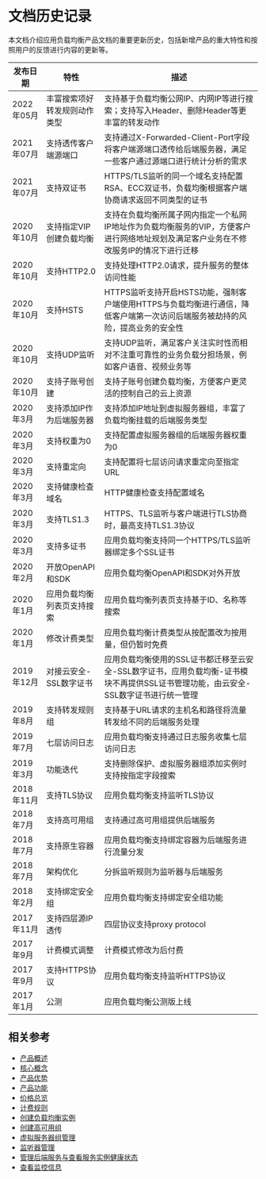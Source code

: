 # 文档历史记录


本文档介绍应用负载均衡产品文档的重要更新历史，包括新增产品的重大特性和按照用户的反馈进行内容的更新等。

|发布日期|特性|描述|
|-|-|-|
|2022年05月|丰富搜索项好转发规则动作类型|支持基于负载均衡公网IP、内网IP等进行搜索；支持写入Header、删除Header等更丰富的转发动作|
|2021年07月|支持透传客户端源端口|支持通过X-Forwarded-Client-Port字段将客户端源端口透传给后端服务器，满足一些客户通过源端口进行统计分析的需求|
|2021年07月|支持双证书|HTTPS/TLS监听的同一个域名支持配置RSA、ECC双证书，负载均衡根据客户端协商请求返回不同类型的证书|
|2020年10月|支持指定VIP创建负载均衡|支持在负载均衡所属子网内指定一个私网IP地址作为负载均衡服务的VIP，方便客户进行网络地址规划及满足客户业务在不修改服务IP的情况下进行迁移|
|2020年10月|支持HTTP2.0|支持处理HTTP2.0请求，提升服务的整体访问性能|
|2020年10月|支持HSTS|HTTPS监听支持开启HSTS功能，强制客户端使用HTTPS与负载均衡进行通信，降低客户端第一次访问后端服务被劫持的风险，提高业务的安全性|
|2020年10月|支持UDP监听|支持UDP监听，满足客户关注实时性而相对不注重可靠性的业务负载分担场景，例如客户语音、视频业务等|
|2020年10月|支持子账号创建|支持子账号创建负载均衡，方便客户更灵活的控制自己的云上资源|
|2020年3月|支持添加IP作为后端服务器|支持添加IP地址到虚拟服务器组，丰富了负载均衡挂载的后端服务类型|
|2020年3月|支持权重为0|支持配置虚拟服务器组的后端服务器权重为0|
|2020年3月|支持重定向|支持配置将七层访问请求重定向至指定URL|
|2020年3月|支持健康检查域名|HTTP健康检查支持配置域名|
|2020年3月|支持TLS1.3|HTTPS、TLS监听与客户端进行TLS协商时，最高支持TLS1.3协议|
|2020年3月|支持多证书|应用负载均衡支持同一个HTTPS/TLS监听器绑定多个SSL证书|
|2020年2月|开放OpenAPI和SDK|应用负载均衡OpenAPI和SDK对外开放|
|2020年1月|应用负载均衡列表页支持搜索|应用负载均衡列表页支持基于ID、名称等搜索|
|2020年1月|修改计费类型|应用负载均衡计费类型从按配置改为按用量，但仍暂时免费|
|2019年12月|对接云安全-SSL数字证书|应用负载均衡使用的SSL证书都迁移至云安全-SSL数字证书，应用负载均衡-证书模块不再提供SSL证书管理功能，由云安全-SSL数字证书进行统一管理|
|2019年8月|支持转发规则组|支持基于URL请求的主机名和路径将流量转发给不同的后端服务处理|
|2019年7月|七层访问日志|应用负载均衡支持通过日志服务收集七层访问日志|
|2019年3月|功能迭代|支持删除保护、虚拟服务器组添加实例时支持按指定字段搜索|
|2018年11月|支持TLS协议|应用负载均衡支持监听TLS协议|
|2018年7月|支持高可用组|支持通过高可用组提供后端服务|
|2018年7月|支持原生容器|应用负载均衡支持绑定容器为后端服务进行流量分发|
|2018年7月|架构优化|分拆监听规则为监听器与后端服务|
|2018年2月|支持绑定安全组|应用负载均衡支持绑定安全组功能|
|2017年11月|支持四层源IP透传|四层协议支持proxy protocol|
|2017年9月|计费模式调整|计费模式修改为后付费|
|2017年9月|支持HTTPS协议| 应用负载均衡支持监听HTTPS协议 |
|2017年1月|公测|应用负载均衡公测版上线|


## 相关参考

- [产品概述](../Introduction/Product-Overview.md)
- [核心概念](../Introduction/Core-Concepts.md)
- [产品优势](../Introduction/Benefits.md)
- [产品功能](../Introduction/Features.md)
- [价格总览](../Pricing/Price-Overview.md)
- [计费规则](../Pricing/Billing-Rules.md)
- [创建负载均衡实例](../Getting-Started/Create-Instance.md)
- [创建高可用组](../Getting-Started/Create-AvailabilityGroup.md)
- [虚拟服务器组管理](../Operation-Guide/TargetGroup-Management.md)
- [监听器管理](../Operation-Guide/Listener-Management.md)
- [管理后端服务与查看服务实例健康状态](../Operation-Guide/Backend-Management.md)
- [查看监控信息](../Operation-Guide/Monitoring.md)
